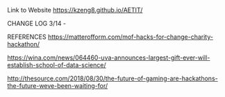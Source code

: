 Link to Website
https://kzeng8.github.io/AETIT/

CHANGE LOG
3/14 -

REFERENCES
https://matterofform.com/mof-hacks-for-change-charity-hackathon/

https://wina.com/news/064460-uva-announces-largest-gift-ever-will-establish-school-of-data-science/

http://thesource.com/2018/08/30/the-future-of-gaming-are-hackathons-the-future-weve-been-waiting-for/
